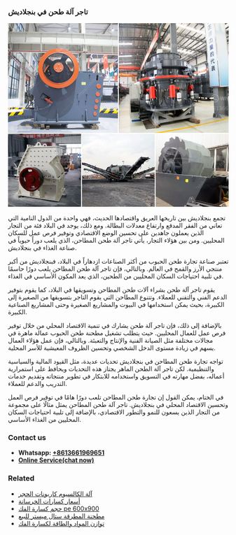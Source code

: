 <h3>تاجر آلة طحن في بنجلاديش</h3><img src='1701850624.jpg' alt=''><p>تجمع بنجلاديش بين تاريخها العريق واقتصادها الحديث، فهي واحدة من الدول النامية التي تعاني من الفقر المدقع وارتفاع معدلات البطالة. ومع ذلك، يوجد في البلاد فئة من التجار الذين يعملون جاهدين على تحسين الوضع الاقتصادي وتوفير فرص عمل للسكان المحليين. ومن بين هؤلاء التجار، يأتي تاجر آلة طحن المطاحن، الذي يلعب دوراً حيوياً في صناعة الغذاء في بنجلاديش.</p><p>تعتبر صناعة تجارة طحن الحبوب من أكثر الصناعات ازدهاراً في البلاد، فبنجلاديش من أكبر منتجي الأرز والقمح في العالم. وبالتالي، فإن تاجر آلة طحن المطاحن يلعب دورًا حاسمًا في تلبية احتياجات السكان المحليين من الطحين، الذي يعد المكون الأساسي في الغذاء.</p><p>يقوم تاجر آلة طحن بشراء آلات طحن المطاحن وتسويقها في البلاد، كما يقوم بتوفير الدعم الفني والتقني للعملاء. وتتنوع المطاحن التي يقوم التاجر بتسويقها من الصغيرة إلى الكبيرة، بحيث يمكن استخدامها في البيوت والمشاريع الصغيرة وحتى المشاريع الصناعية الكبيرة.</p><p>بالإضافة إلى ذلك، فإن تاجر آلة طحن يشارك في تنمية الاقتصاد المحلي من خلال توفير فرص عمل للعمال المحليين. حيث يتطلب تشغيل مطحنة طحن الحبوب عمالة ماهرة في مجالات مختلفة مثل الصيانة الفنية والإنتاج والتعبئة. وبالتالي، فإن عمل هؤلاء العمال يسهم في زيادة مستوى الدخل الشخصي وتحسين الظروف المعيشية للأسر المحلية.</p><p>تواجه تجارة طحن المطاحن في بنجلاديش تحديات عديدة، مثل القيود المالية والسياسية والتنظيمية. لكن تاجر آلة الطحن الماهر يجتاز هذه التحديات ويحافظ على استمرارية أعماله، بفضل مهارته في التسويق واستخدامه للابتكار في تطوير منتجاته وتقديم خدمات التدريب والدعم للعملاء.</p><p>في الختام، يمكن القول إن تجارة طحن المطاحن تلعب دورًا هامًا في توفير فرص العمل وتحسين الاقتصاد المحلي في بنجلاديش. تاجر آلة طحن المطاحن يمثل مثالًا على مجموعة من التجار الذين يسعون للنمو والتطور الاقتصادي، بالإضافة إلى تلبية احتياجات السكان المحليين من الغذاء الأساسي.</p><h3>Contact us</h3><ul><li><strong>Whatsapp:&nbsp;<a href="https://wa.me/8613661969651">+8613661969651</a></strong></li><li><a href="https://swt.shibang-china.com/?git&amp;zhl&amp;تاجر آلة طحن في بنجلاديش"><strong>Online Service(chat now)</strong></a></li></ul><h3>Related</h3><ul><li><a href='آلة الكالسيوم كاربونات الحجر.md'>آلة الكالسيوم كاربونات الحجر</a></li><li><a href='أسعار كسارات الخرسانة.md'>أسعار كسارات الخرسانة</a></li><li><a href='حجم كسارة الفك pe 600x900.md'>حجم كسارة الفك pe 600x900</a></li><li><a href='مطحنة المطرقة ستال ميستر للبيع.md'>مطحنة المطرقة ستال ميستر للبيع</a></li><li><a href='توازن المواد والطاقة لكسارة الفك.md'>توازن المواد والطاقة لكسارة الفك</a></li></ul>